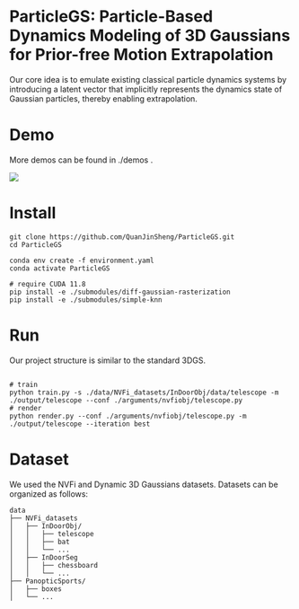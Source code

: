 
# ParticleGS: Particle-Based Dynamics Modeling of 3D Gaussians for Prior-free Motion Extrapolation



Our core idea is to emulate existing classical particle dynamics systems by introducing a latent vector that implicitly represents the dynamics state of Gaussian particles, thereby enabling extrapolation.


# Demo
More demos can be found in ./demos .

![](./demos/chessboard_demo.gif)

# Install

```shell
git clone https://github.com/QuanJinSheng/ParticleGS.git
cd ParticleGS

conda env create -f environment.yaml
conda activate ParticleGS

# require CUDA 11.8
pip install -e ./submodules/diff-gaussian-rasterization
pip install -e ./submodules/simple-knn
```
# Run
Our project structure is similar to the standard 3DGS.
```shell

# train
python train.py -s ./data/NVFi_datasets/InDoorObj/data/telescope -m ./output/telescope --conf ./arguments/nvfiobj/telescope.py
# render
python render.py --conf ./arguments/nvfiobj/telescope.py -m ./output/telescope --iteration best
```

# Dataset
We used the NVFi and Dynamic 3D Gaussians datasets. Datasets can be organized as follows:

```shell
data
├── NVFi_datasets
│   ├── InDoorObj/
│   │   ├── telescope
│   │   ├── bat
│   │   └── ...
│   ├── InDoorSeg
│   │   ├── chessboard
│   │   └── ...
├── PanopticSports/
│   ├── boxes
│   └── ...

```